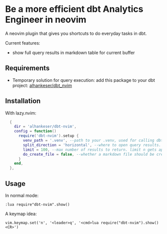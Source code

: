 # Be a more efficient dbt Analytics Engineer in neovim

A neovim plugin that gives you shortcuts to do everyday tasks in dbt.

Current features:

- show full query results in markdown table for current buffer

## Requirements

- Temporary solution for query execution: add this package to your dbt project: [alhankeser/dbt_nvim](https://github.com/alhankeser/dbt_nvim)

## Installation

With lazy.nvim:
```lua
  {
    dir = 'alhankeser/dbt-nvim',
    config = function()
      require('dbt-nvim').setup {
        venv_path = '.venv', --path to your .venv, used for calling dbt
        split_direction = 'horizontal', --where to open query results. other option is vertical
        limit = 100, --max number of results to return. limit n gets appended to any query that is run
        do_create_file = false, --whether a markdown file should be created for the query results e.g. targets/dbt-nvim/stg_orders.md
      }
    end,
  },
```

## Usage

In normal mode:
```
:lua require"dbt-nvim".show()
```

A keymap idea:
```
vim.keymap.set('n', '<leader>q', '<cmd>lua require("dbt-nvim").show()<CR>')
```

